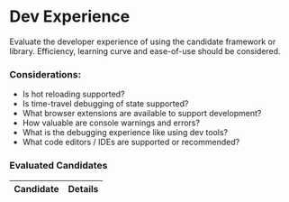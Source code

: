 # Dev Experience

Evaluate the developer experience of using the candidate framework or library. Efficiency, learning curve and ease-of-use should be considered.

### Considerations:

- Is hot reloading supported? 
- Is time-travel debugging of state supported? 
- What browser extensions are available to support development? 
- How valuable are console warnings and errors? 
- What is the debugging experience like using dev tools? 
- What code editors / IDEs are supported or recommended? 


### Evaluated Candidates

| Candidate | Details |
| --------- | ------- |
